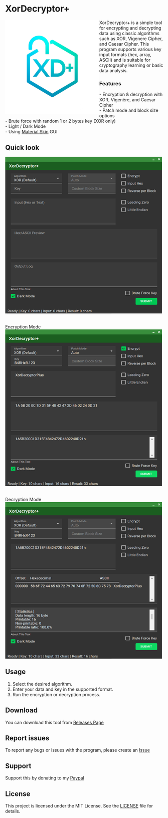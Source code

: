 # XorDecryptor+
<img src="images/XorDecryptorIcon.png" alt="XorDecryptor+" align="left" width="300" height="300">
XorDecryptor+ is a simple tool for encrypting and decrypting data using classic algorithms such as XOR, Vigenere Cipher, and Caesar Cipher. This program supports various key input formats (hex, array, ASCII) and is suitable for cryptography learning or basic data analysis.

<h3>Features</h3>
- Encryption & decryption with XOR, Vigenère, and Caesar Cipher<br>
- Patch mode and block size options<br>
- Brute force with random 1 or 2 bytes key (XOR only)<br>
- Light / Dark Mode<br>
- Using <a href=https://github.com/leocb/MaterialSkin>Material Skin</a> GUI<br clear="left"/>

## Quick look
<img src="images/Image1.png" alt="XorDecryptor+" align="left" width="500" height="500">
<br clear="left"/>
<br><br>
Encryption Mode
<img src="images/EncryptMode.png" alt="XorDecryptor+" align="left" width="500" height="500">
<br clear="left"/>
<br><br>
Decryption Mode
<img src="images/DecryptMode.png" alt="XorDecryptor+" align="left" width="500" height="500">
<br clear="left"/>

## Usage
1. Select the desired algorithm.
2. Enter your data and key in the supported format.
3. Run the encryption or decryption process.

## Download
You can download this tool from [Releases Page](https://github.com/barhxr/XorDecryptorPlus/releases)

## Report issues
To report any bugs or issues with the program, please create an [Issue](https://github.com/barhxr/XorDecryptorPlus/issues)

## Support
Support this by donating to my [Paypal](https://paypal.me/barhxr)

## License
This project is licensed under the MIT License. See the [LICENSE](LICENSE) file for details.

